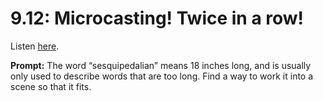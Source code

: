 # 9.12: Microcasting! Twice in a row! 

Listen [here](http://www.writingexcuses.com/2014/03/23/writing-excuses-9-12-microcasting-twice-in-a-row/). 

**Prompt:** The word “sesquipedalian” means 18 inches long, and is usually only used to describe words that are too long. Find a way to work it into a scene so that it fits.